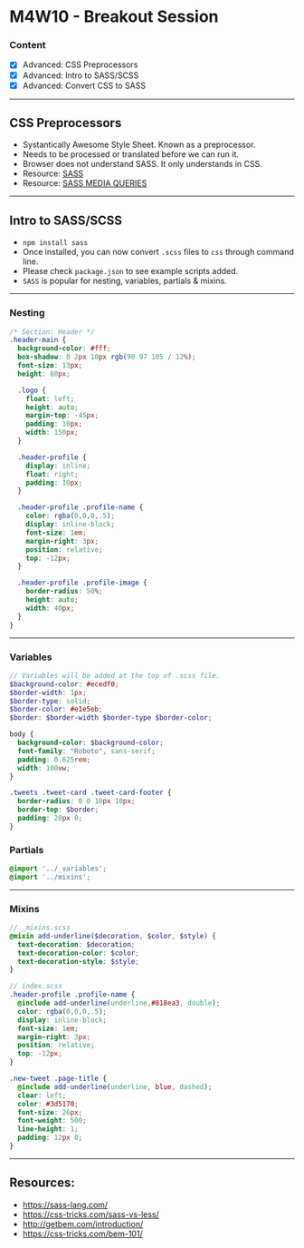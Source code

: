 # M4W10 - Breakout Session

### Content
- [X] Advanced: CSS Preprocessors
- [X] Advanced: Intro to SASS/SCSS
- [X] Advanced: Convert CSS to SASS

---

## CSS Preprocessors
* Systantically Awesome Style Sheet. Known as a preprocessor.
* Needs to be processed or translated before we can run it.
* Browser does not understand SASS. It only understands in CSS.
* Resource: [SASS](https://sass-lang.com/)
* Resource: [SASS MEDIA QUERIES](https://www.vincentntang.com/sass-media-queries/)

---

## Intro to SASS/SCSS
* `npm install sass`
* Once installed, you can now convert `.scss` files to `css` through command line.
* Please check `package.json` to see example scripts added.
* `SASS` is popular for nesting, variables, partials & mixins.

---

### Nesting
```scss
/* Section: Header */
.header-main {
  background-color: #fff;
  box-shadow: 0 2px 10px rgb(90 97 105 / 12%);
  font-size: 13px;
  height: 60px;

  .logo {
    float: left;
    height: auto;
    margin-top: -45px;
    padding: 10px;
    width: 150px;
  }

  .header-profile {
    display: inline;
    float: right;
    padding: 10px;
  }

  .header-profile .profile-name {
    color: rgba(0,0,0,.5);
    display: inline-block;
    font-size: 1em;
    margin-right: 3px;
    position: relative;
    top: -12px;
  }

  .header-profile .profile-image {
    border-radius: 50%;
    height: auto;
    width: 40px;
  }
}
```

---

### Variables
```scss
// Variables will be added at the top of .scss file.
$background-color: #ecedf0;
$border-width: 1px;
$border-type: solid;
$border-color: #e1e5eb;
$border: $border-width $border-type $border-color;

body {
  background-color: $background-color;
  font-family: "Roboto", sans-serif;
  padding: 0.625rem;
  width: 100vw;
}

.tweets .tweet-card .tweet-card-footer {
  border-radius: 0 0 10px 10px;
  border-top: $border;
  padding: 20px 0;
}
```

### Partials
```scss
@import '../_variables';
@import '../mixins';
```

---

### Mixins
```scss
// _mixins.scss
@mixin add-underline($decoration, $color, $style) {
  text-decoration: $decoration;
  text-decoration-color: $color;
  text-decoration-style: $style;
}

// index.scss
.header-profile .profile-name {
  @include add-underline(underline,#818ea3, double);
  color: rgba(0,0,0,.5);
  display: inline-block;
  font-size: 1em;
  margin-right: 3px;
  position: relative;
  top: -12px;
}

.new-tweet .page-title {
  @include add-underline(underline, blue, dashed);
  clear: left;
  color: #3d5170;
  font-size: 26px;
  font-weight: 500;
  line-height: 1;
  padding: 12px 0;
}
```

---

## Resources:
* https://sass-lang.com/
* https://css-tricks.com/sass-vs-less/
* http://getbem.com/introduction/
* https://css-tricks.com/bem-101/
